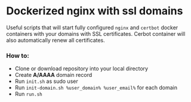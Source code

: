 # Dockerized nginx with ssl domains

Useful scripts that will start fully configured ```nginx``` and ```certbot``` docker containers with your domains with SSL certificates.
Cerbot container will also automatically renew all certificates.


### How to:

 - Clone or download repository into your local directory
 - Create **A/AAAA** domain record  
 - Run ```init.sh``` as sudo user
 - Run ```init-domain.sh %user_domain% %user_email%``` for each domain
 - Run ```run.sh```


